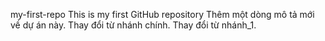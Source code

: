 my-first-repo
This is my first GitHub repository
Thêm một dòng mô tả mới về dự án này.
Thay đổi từ nhánh chính.
Thay đổi từ nhánh_1.


